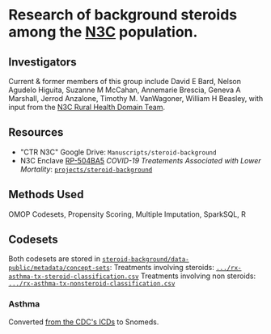 Research of background steroids among the [N3C](https://ncats.nih.gov/n3c) population.
========================

Investigators
-------------------

Current & former members of this group include
David E Bard, Nelson Agudelo Higuita, Suzanne M McCahan, Annemarie Brescia, Geneva A Marshall, Jerrod Anzalone, Timothy M. VanWagoner, William H Beasley, with input from the [N3C Rural Health Domain Team](https://covid.cd2h.org/rural-health).

Resources
------------------

* "CTR N3C" Google Drive: `Manuscripts/steroid-background`
* N3C Enclave [RP-504BA5](https://unite.nih.gov/workspace/compass/view/ri.compass.main.folder.f90211ae-6dc2-4eba-b3ae-919cc78a9aaf) *COVID-19 Treatements Associated with Lower Mortality*: [`projects/steroid-background`](https://unite.nih.gov/workspace/compass/view/ri.compass.main.folder.4d227459-f9bb-4ea2-b4b3-ef437369665e)

Methods Used
-------------------

OMOP Codesets, Propensity Scoring, Multiple Imputation, SparkSQL, R

Codesets
-------------------

Both codesets are stored in [`steroid-background/data-public/metadata/concept-sets`](data-public/metadata/concept-sets):
    Treatments involving steroids: [`.../rx-asthma-tx-steroid-classification.csv`](data-public/metadata/concept-sets/rx-asthma-tx-steroid-classification.csv)
    Treatments involving non steroids: [`.../rx-asthma-tx-nonsteroid-classification.csv`](data-public/metadata/concept-sets/rx-asthma-tx-nonsteroid-classification.csv)


### Asthma

Converted [from the CDC's ICDs](https://www.cdc.gov/asthma/data-analysis-guidance/ICD-9-CM-ICD-10-CM.htm) to Snomeds.

